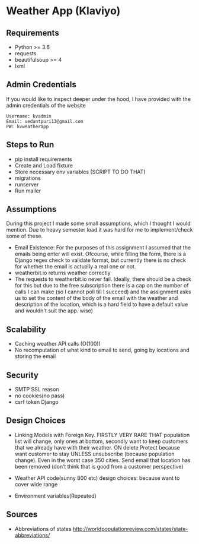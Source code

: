# Weather App (Klaviyo)

## Requirements
- Python >= 3.6
- requests
- beautifulsoup >= 4
- lxml

## Admin Credentials
If you would like to inspect deeper under the hood, I have provided with the admin credentials of the website
```
Username: kvadmin
Email: vedantpuri13@gmail.com
PW: kvweatherapp
```

## Steps to Run
- pip install requirements
- Create and Load fixture
- Store necessary env variables (SCRIPT TO DO THAT)
- migrations
- runserver
- Run mailer

## Assumptions
During this project I made some small assumptions, which I thought I would mention. Due to heavy semester load it was hard for me to implement/check some of these.
- Email Existence: For the purposes of this assignment I assumed that the emails being enter will exist. Ofcourse, while filling the form, there is a Django regex check to validate format, but currently there is no check for whether the email is actually a real one or not.
- weatherbit.io returns weather correctly
- The requests to weatherbit.io never fail. Ideally, there should be a check for this but due to the free subscription there is a cap on the number of calls I can make (so I cannot poll till I succeed) and the assignment asks us to set the content of the body of the email with the weather and description of the location, which is a hard field to have a default value and wouldn't suit the app.
wise)


## Scalability
- Caching weather API calls (O(100))
- No recomputation of what kind to email to send, going by locations and storing the email

## Security
- SMTP SSL reason
- no cookies(no pass)
- csrf token Django

## Design Choices
- Linking Models with Foreign Key. FIRSTLY VERY RARE THAT population list will change, only ones at bottom, secondly want to keep customers that we already have with their weather. ON delete Protect because want customer to stay UNLESS unsubscribe (because population change). Even in the worst case 350 cities. Send email that location has been removed (don’t think that is good from a customer perspective)

- Weather API code(sunny 800 etc) design choices: because want to cover wide range

- Environment variables(Repeated)

## Sources
- Abbreviations of states http://worldpopulationreview.com/states/state-abbreviations/
